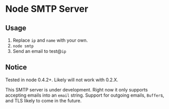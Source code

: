 Node SMTP Server
================

Usage
-----

1.  Replace `ip` and `name` with your own.
2.  `node smtp`
3.  Send an email to test@`ip`

Notice
------

Tested in node 0.4.2+. Likely will not work with 0.2.X.

This SMTP server is under development. Right now it only supports accepting emails into an `email` string. Support for outgoing emails, `Buffer`s, and TLS likely to come in the future.

